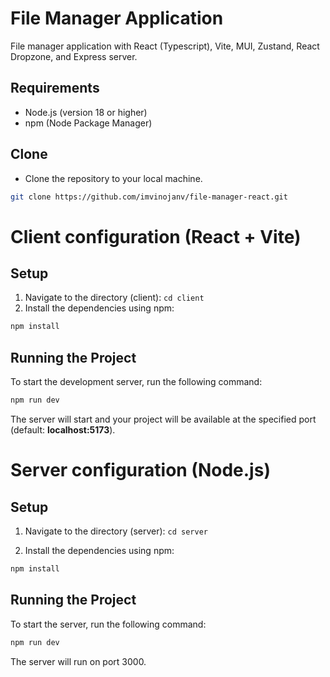 # File Manager Application

File manager application with React (Typescript), Vite, MUI, Zustand, React Dropzone, and Express server.

## Requirements

- Node.js (version 18 or higher)
- npm (Node Package Manager)

## Clone

- Clone the repository to your local machine.

```bash
git clone https://github.com/imvinojanv/file-manager-react.git
```

# Client configuration (React + Vite)

## Setup

1. Navigate to the directory (client): `cd client`
2. Install the dependencies using npm:

```bash
npm install
```

## Running the Project

To start the development server, run the following command:

```bash
npm run dev
```

The server will start and your project will be available at the specified port (default: **localhost:5173**).


# Server configuration (Node.js)

## Setup

1. Navigate to the directory (server): `cd server`

2. Install the dependencies using npm:

```bash
npm install
```

## Running the Project

To start the server, run the following command:

```bash
npm run dev
```

The server will run on port 3000.